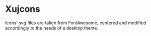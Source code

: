 # Xujcons
Icons' svg files are taken from FontAwesome, centered and modified
accordingly to the needs of a desktop theme.
